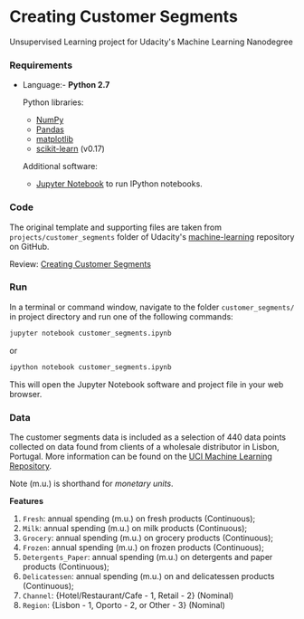 # Creating Customer Segments
Unsupervised Learning project for Udacity's Machine Learning Nanodegree

### Requirements

* Language:- **Python 2.7**

    Python libraries:
    - [NumPy](http://www.numpy.org/)
    - [Pandas](http://pandas.pydata.org/)
    - [matplotlib](http://matplotlib.org/)
    - [scikit-learn](http://scikit-learn.org/stable/) (v0.17)

    Additional software:
    
    * [Jupyter Notebook](http://ipython.org/notebook.html) to run IPython notebooks.

### Code

The original template and supporting files are taken from ```projects/customer_segments``` folder of Udacity's  [machine-learning](https://github.com/udacity/machine-learning) repository on GitHub.

Review: [Creating Customer Segments](https://review.udacity.com/#!/rubrics/105/view)


### Run

In a terminal or command window, navigate to the folder `customer_segments/` in project directory and run one of the following commands:

```bash
jupyter notebook customer_segments.ipynb
```
or
```bash
ipython notebook customer_segments.ipynb
```

This will open the Jupyter Notebook software and project file in your web browser.

### Data

The customer segments data is included as a selection of 440 data points collected on data found from clients of a wholesale distributor in Lisbon, Portugal. More information can be found on the [UCI Machine Learning Repository](https://archive.ics.uci.edu/ml/datasets/Wholesale+customers).

Note (m.u.) is shorthand for *monetary units*.

**Features**
1) `Fresh`: annual spending (m.u.) on fresh products (Continuous); 
2) `Milk`: annual spending (m.u.) on milk products (Continuous); 
3) `Grocery`: annual spending (m.u.) on grocery products (Continuous); 
4) `Frozen`: annual spending (m.u.) on frozen products (Continuous);
5) `Detergents_Paper`: annual spending (m.u.) on detergents and paper products (Continuous);
6) `Delicatessen`: annual spending (m.u.) on and delicatessen products (Continuous); 
7) `Channel`: {Hotel/Restaurant/Cafe - 1, Retail - 2} (Nominal)
8) `Region`: {Lisbon - 1, Oporto - 2, or Other - 3} (Nominal) 